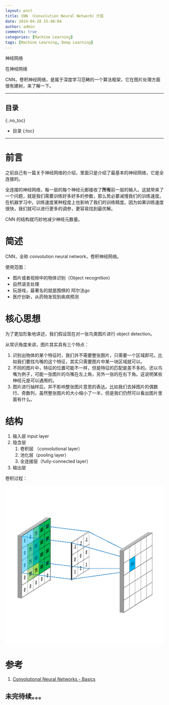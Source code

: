 ```yaml
---
layout: post
title: CNN （Convolution Neural Network）介绍
date: 2019-04-28 15:48:04
author: admin
comments: true
categories: [Machine Learning]
tags: [Machine Learning, Deep Learning]
---
```


神经网络

在神经网络

CNN，卷积神经网络，是属于深度学习范畴的一个算法框架，它在图片处理方面很有建树，来了解一下。

<!-- more -->

---
## 目录
{:.no_toc}

* 目录
{:toc}
---

# 前言

之前自己有一篇关于神经网络的介绍，里面只是介绍了最基本的神经网络，它是全连接的。

全连接的神经网络，每一层的每个神经元都接收了**所有**前一层的输入。这就带来了一个问题，就是我们需要训练好多好多的参数，那么势必要减慢我们的训练速度。在机器学习中，训练速度某种程度上也影响了我们的训练精度。因为如果训练速度很快，我们就可以进行更多的调参，更容易找到最优解。

CNN 的结构就巧妙地减少神经元数量。

# 简述

CNN，全称 convolution neural network，卷积神经网络。

使用范围：

- 图片或者视频中的物体识别（Object recognition）
- 自然语言处理
- 玩游戏，最著名的就是围棋的 阿尔法go
- 医疗创新，从药物发现到疾病预测

# 核心思想

为了更加形象地讲述，我们假设现在对一张鸟类图片进行 object detection。

从常识角度来讲，图片其实具有三个特点：

1. 识别出物体的某个特征时，我们并不需要整张图片，只需要一个区域即可。比如我们要找鸟嘴的这个特征，其实只需要图片中某一块区域就可以。
2. 不同的图片中，特征的位置可能不一样，但是特征的匹配是差不多的。还以鸟嘴为例子，可能一张图片的鸟嘴在左上角，另外一张的在右下角。这说明某些神经元是可以通用的。
3. 图片进行抽样后，并不影响整张图片意思的表达。比如我们去掉图片的偶数行、奇数列，虽然整张图片的大小缩小了一半，但是我们仍然可以看出图片里面有什么。

# 结构

1. 输入层 input layer
2. 隐含层
   1. 卷积层 （convolutional layer）
   2. 池化层（pooling layer）
   3. 全连接层（fully-connected layer）
3. 输出层

卷积过程：

[![](/images/posts/CNN-kernel-mv.gif)](/images/posts/CNN-kernel-mv.gif) 

# 参考

1. [Convolutional Neural Networks - Basics](https://mlnotebook.github.io/post/CNN1/)



## 未完待续。。。
